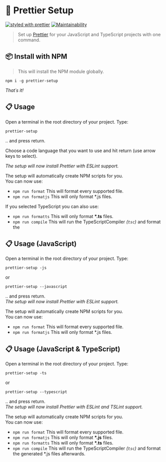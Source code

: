 # :nail_care: Prettier Setup

[![styled with prettier](https://img.shields.io/badge/styled_with-prettier-ff69b4.svg)](https://github.com/prettier/prettier)
[![Maintainability](https://api.codeclimate.com/v1/badges/d11a308db752d4b202bf/maintainability)](https://codeclimate.com/github/MarvinJWendt/prettier-setup/maintainability)

> Set up [Prettier](https://prettier.io/) for your JavaScript and TypeScript projects with one command.

## :package: Install with NPM

> This will install the NPM module globally.

```console
npm i -g prettier-setup
```

_That´s it!_

## :clipboard: Usage

Open a terminal in the root directory of your project. Type:

```console
prettier-setup
```

.. and press return.

Choose a code language that you want to use and hit return (use arrow keys to select).

_The setup will now install Prettier with ESLint support._

The setup will automatically create NPM scripts for you.  
You can now use:

- `npm run format` This will format every supported file.
- `npm run formatjs` This will only format \*.js files.

If you selected TypeScript you can also use:

- `npm run formatts` This will only format **\*.ts** files.
- `npm run compile` This will run the TypeScriptCompiler _(`tsc`)_ and format the

## :clipboard: Usage (JavaScript)

Open a terminal in the root directory of your project. Type:

```console
prettier-setup -js
```

or

```console
prettier-setup --javascript
```

.. and press return.  
_The setup will now install Prettier with ESLint support._

The setup will automatically create NPM scripts for you.  
You can now use:

- `npm run format` This will format every supported file.
- `npm run formatjs` This will only format \*.js files.

## :clipboard: Usage (JavaScript & TypeScript)

Open a terminal in the root directory of your project. Type:

```console
prettier-setup -ts
```

or

```console
prettier-setup --typescript
```

.. and press return.  
_The setup will now install Prettier with ESLint and TSLint support._

The setup will automatically create NPM scripts for you.  
You can now use:

- `npm run format` This will format every supported file.
- `npm run formatjs` This will only format **\*.js** files.
- `npm run formatts` This will only format **\*.ts** files.
- `npm run compile` This will run the TypeScriptCompiler _(`tsc`)_ and format the generated \*.js files afterwards.

